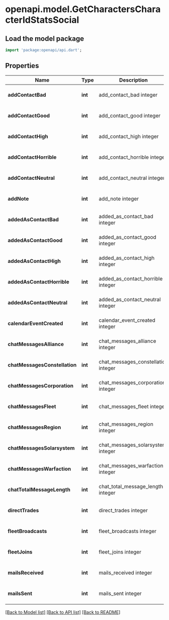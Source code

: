 # openapi.model.GetCharactersCharacterIdStatsSocial

## Load the model package
```dart
import 'package:openapi/api.dart';
```

## Properties
Name | Type | Description | Notes
------------ | ------------- | ------------- | -------------
**addContactBad** | **int** | add_contact_bad integer | [optional] [default to null]
**addContactGood** | **int** | add_contact_good integer | [optional] [default to null]
**addContactHigh** | **int** | add_contact_high integer | [optional] [default to null]
**addContactHorrible** | **int** | add_contact_horrible integer | [optional] [default to null]
**addContactNeutral** | **int** | add_contact_neutral integer | [optional] [default to null]
**addNote** | **int** | add_note integer | [optional] [default to null]
**addedAsContactBad** | **int** | added_as_contact_bad integer | [optional] [default to null]
**addedAsContactGood** | **int** | added_as_contact_good integer | [optional] [default to null]
**addedAsContactHigh** | **int** | added_as_contact_high integer | [optional] [default to null]
**addedAsContactHorrible** | **int** | added_as_contact_horrible integer | [optional] [default to null]
**addedAsContactNeutral** | **int** | added_as_contact_neutral integer | [optional] [default to null]
**calendarEventCreated** | **int** | calendar_event_created integer | [optional] [default to null]
**chatMessagesAlliance** | **int** | chat_messages_alliance integer | [optional] [default to null]
**chatMessagesConstellation** | **int** | chat_messages_constellation integer | [optional] [default to null]
**chatMessagesCorporation** | **int** | chat_messages_corporation integer | [optional] [default to null]
**chatMessagesFleet** | **int** | chat_messages_fleet integer | [optional] [default to null]
**chatMessagesRegion** | **int** | chat_messages_region integer | [optional] [default to null]
**chatMessagesSolarsystem** | **int** | chat_messages_solarsystem integer | [optional] [default to null]
**chatMessagesWarfaction** | **int** | chat_messages_warfaction integer | [optional] [default to null]
**chatTotalMessageLength** | **int** | chat_total_message_length integer | [optional] [default to null]
**directTrades** | **int** | direct_trades integer | [optional] [default to null]
**fleetBroadcasts** | **int** | fleet_broadcasts integer | [optional] [default to null]
**fleetJoins** | **int** | fleet_joins integer | [optional] [default to null]
**mailsReceived** | **int** | mails_received integer | [optional] [default to null]
**mailsSent** | **int** | mails_sent integer | [optional] [default to null]

[[Back to Model list]](../README.md#documentation-for-models) [[Back to API list]](../README.md#documentation-for-api-endpoints) [[Back to README]](../README.md)


